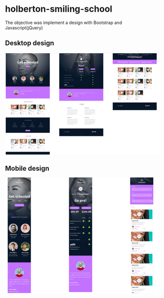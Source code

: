 # holberton-smiling-school
The objective was implement a design with Bootstrap and Javascript(jQuery)

## Desktop design
![](./screenshots/desktop.png)

## Mobile design
![](./screenshots/mobile.png)